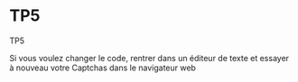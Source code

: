 # TP5
TP5

Si vous voulez changer le code, rentrer dans un éditeur de texte et essayer à nouveau votre Captchas dans le navigateur web

